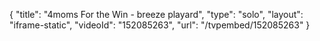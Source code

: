 {
    "title": "4moms For the Win - breeze playard",
    "type": "solo",
    "layout": "iframe-static",
    "videoId": "152085263",
    "url": "\/tvpembed\/152085263"
}